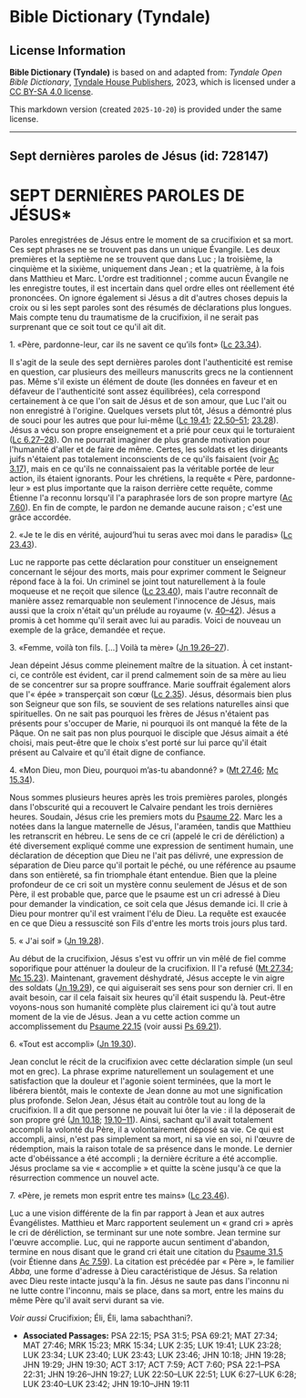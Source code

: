 # Bible Dictionary (Tyndale)

## License Information

**Bible Dictionary (Tyndale)** is based on and adapted from: _Tyndale Open Bible Dictionary_, [Tyndale House Publishers](https://tyndaleopenresources.com/), 2023, which is licensed under a [CC BY-SA 4.0 license](https://creativecommons.org/licenses/by-sa/4.0/legalcode.en).

This markdown version (created `2025-10-20`) is provided under the same license.



--------------------------------

## Sept dernières paroles de Jésus (id: 728147)

SEPT DERNIÈRES PAROLES DE JÉSUS\*
=================================

Paroles enregistrées de Jésus entre le moment de sa crucifixion et sa mort. Ces sept phrases ne se trouvent pas dans un unique Évangile. Les deux premières et la septième ne se trouvent que dans Luc ; la troisième, la cinquième et la sixième, uniquement dans Jean ; et la quatrième, à la fois dans Matthieu et Marc. L'ordre est traditionnel ; comme aucun Évangile ne les enregistre toutes, il est incertain dans quel ordre elles ont réellement été prononcées. On ignore également si Jésus a dit d'autres choses depuis la croix ou si les sept paroles sont des résumés de déclarations plus longues. Mais compte tenu du traumatisme de la crucifixion, il ne serait pas surprenant que ce soit tout ce qu'il ait dit.

1\. «Père, pardonne\-leur, car ils ne savent ce qu’ils font» ([Lc 23\.34](https://ref.ly/Luke23:34)).

Il s'agit de la seule des sept dernières paroles dont l'authenticité est remise en question, car plusieurs des meilleurs manuscrits grecs ne la contiennent pas. Même s'il existe un élément de doute (les données en faveur et en défaveur de l'authenticité sont assez équilibrées), cela correspond certainement à ce que l'on sait de Jésus et de son amour, que Luc l'ait ou non enregistré à l'origine. Quelques versets plut tôt, Jésus a démontré plus de souci pour les autres que pour lui\-même ([Lc 19\.41](https://ref.ly/Luke19:41); [22\.50–51](https://ref.ly/Luke22:50-Luke22:51); [23\.28](https://ref.ly/Luke23:28)). Jésus a vécu son propre enseignement et a prié pour ceux qui le torturaient ([Lc 6\.27–28](https://ref.ly/Luke6:27-Luke6:28)). On ne pourrait imaginer de plus grande motivation pour l'humanité d'aller et de faire de même. Certes, les soldats et les dirigeants juifs n'étaient pas totalement inconscients de ce qu'ils faisaient (voir [Ac 3\.17](https://ref.ly/Acts3:17)), mais en ce qu'ils ne connaissaient pas la véritable portée de leur action, ils étaient ignorants. Pour les chrétiens, la requête « Père, pardonne\-leur » est plus importante que la raison derrière cette requête, comme Étienne l'a reconnu lorsqu'il l'a paraphrasée lors de son propre martyre ([Ac 7\.60](https://ref.ly/Acts7:60)). En fin de compte, le pardon ne demande aucune raison ; c'est une grâce accordée.

2\. «Je te le dis en vérité, aujourd’hui tu seras avec moi dans le paradis» ([Lc 23\.43](https://ref.ly/Luke23:43)).

Luc ne rapporte pas cette déclaration pour constituer un enseignement concernant le séjour des morts, mais pour exprimer comment le Seigneur répond face à la foi. Un criminel se joint tout naturellement à la foule moqueuse et ne reçoit que silence ([Lc 23\.40](https://ref.ly/Luke23:40)), mais l'autre reconnaît de manière assez remarquable non seulement l'innocence de Jésus, mais aussi que la croix n'était qu'un prélude au royaume (v. [40–42](https://ref.ly/Luke23:40-Luke23:42)). Jésus a promis à cet homme qu'il serait avec lui au paradis. Voici de nouveau un exemple de la grâce, demandée et reçue.

3\. «Femme, voilà ton fils. \[…] Voilà ta mère» ([Jn 19\.26–27](https://ref.ly/John19:26-John19:27)).

Jean dépeint Jésus comme pleinement maître de la situation. À cet instant\-ci, ce contrôle est évident, car il prend calmement soin de sa mère au lieu de se concentrer sur sa propre souffrance. Marie souffrait également alors que l'« épée » transperçait son cœur ([Lc 2\.35](https://ref.ly/Luke2:35)). Jésus, désormais bien plus son Seigneur que son fils, se souvient de ses relations naturelles ainsi que spirituelles. On ne sait pas pourquoi les frères de Jésus n'étaient pas présents pour s'occuper de Marie, ni pourquoi ils ont manqué la fête de la Pâque. On ne sait pas non plus pourquoi le disciple que Jésus aimait a été choisi, mais peut\-être que le choix s'est porté sur lui parce qu'il était présent au Calvaire et qu'il était digne de confiance.

4\. «Mon Dieu, mon Dieu, pourquoi m’as\-tu abandonné? » ([Mt 27\.46](https://ref.ly/Matt27:46); [Mc 15\.34](https://ref.ly/Mark15:34)).

Nous sommes plusieurs heures après les trois premières paroles, plongés dans l'obscurité qui a recouvert le Calvaire pendant les trois dernières heures. Soudain, Jésus crie les premiers mots du [Psaume 22](https://ref.ly/Ps22:1-Ps22:31). Marc les a notées dans la langue maternelle de Jésus, l'araméen, tandis que Matthieu les retranscrit en hébreu. Le sens de ce cri (appelé le cri de déréliction) a été diversement expliqué comme une expression de sentiment humain, une déclaration de déception que Dieu ne l'ait pas délivré, une expression de séparation de Dieu parce qu'il portait le péché, ou une référence au psaume dans son entièreté, sa fin triomphale étant entendue. Bien que la pleine profondeur de ce cri soit un mystère connu seulement de Jésus et de son Père, il est probable que, parce que le psaume est un cri adressé à Dieu pour demander la vindication, ce soit cela que Jésus demande ici. Il crie à Dieu pour montrer qu'il est vraiment l'élu de Dieu. La requête est exaucée en ce que Dieu a ressuscité son Fils d'entre les morts trois jours plus tard.

5\. « J'ai soif » ([Jn 19\.28](https://ref.ly/John19:28)).

Au début de la crucifixion, Jésus s'est vu offrir un vin mêlé de fiel comme soporifique pour atténuer la douleur de la crucifixion. Il l'a refusé ([Mt 27\.34](https://ref.ly/Matt27:34); [Mc 15\.23](https://ref.ly/Mark15:23)). Maintenant, gravement déshydraté, Jésus accepte le vin aigre des soldats ([Jn 19\.29](https://ref.ly/John19:29)), ce qui aiguiserait ses sens pour son dernier cri. Il en avait besoin, car il cela faisait six heures qu'il était suspendu là. Peut\-être voyons\-nous son humanité complète plus clairement ici qu'à tout autre moment de la vie de Jésus. Jean a vu cette action comme un accomplissement du [Psaume 22\.15](https://ref.ly/Ps22:15) (voir aussi [Ps 69\.21](https://ref.ly/Ps69:21)).

6\. «Tout est accompli» ([Jn 19\.30](https://ref.ly/John19:30)).

Jean conclut le récit de la crucifixion avec cette déclaration simple (un seul mot en grec). La phrase exprime naturellement un soulagement et une satisfaction que la douleur et l'agonie soient terminées, que la mort le libérera bientôt, mais le contexte de Jean donne au mot une signification plus profonde. Selon Jean, Jésus était au contrôle tout au long de la crucifixion. Il a dit que personne ne pouvait lui ôter la vie : il la déposerait de son propre gré ([Jn 10\.18](https://ref.ly/John10:18); [19\.10–11](https://ref.ly/John19:10-John19:11)). Ainsi, sachant qu'il avait totalement accompli la volonté du Père, il a volontairement déposé sa vie. Ce qui est accompli, ainsi, n'est pas simplement sa mort, ni sa vie en soi, ni l'œuvre de rédemption, mais la raison totale de sa présence dans le monde. Le dernier acte d'obéissance a été accompli ; la dernière écriture a été accomplie. Jésus proclame sa vie « accomplie » et quitte la scène jusqu'à ce que la résurrection commence un nouvel acte.

7\. «Père, je remets mon esprit entre tes mains» ([Lc 23\.46](https://ref.ly/Luke23:46)).

Luc a une vision différente de la fin par rapport à Jean et aux autres Évangélistes. Matthieu et Marc rapportent seulement un « grand cri » après le cri de déréliction, se terminant sur une note sombre. Jean termine sur l'œuvre accomplie. Luc, qui ne rapporte aucun sentiment d'abandon, termine en nous disant que le grand cri était une citation du [Psaume 31\.5](https://ref.ly/Ps31:5) (voir Étienne dans [Ac 7\.59](https://ref.ly/Acts7:59)). La citation est précédée par « Père », le familier *Abba,* une forme d'adresse à Dieu caractéristique de Jésus. Sa relation avec Dieu reste intacte jusqu'à la fin. Jésus ne saute pas dans l'inconnu ni ne lutte contre l'inconnu, mais se place, dans sa mort, entre les mains du même Père qu'il avait servi durant sa vie.

*Voir aussi* Crucifixion; Éli, Éli, lama sabachthani?.

* **Associated Passages:** PSA 22:15; PSA 31:5; PSA 69:21; MAT 27:34; MAT 27:46; MRK 15:23; MRK 15:34; LUK 2:35; LUK 19:41; LUK 23:28; LUK 23:34; LUK 23:40; LUK 23:43; LUK 23:46; JHN 10:18; JHN 19:28; JHN 19:29; JHN 19:30; ACT 3:17; ACT 7:59; ACT 7:60; PSA 22:1–PSA 22:31; JHN 19:26–JHN 19:27; LUK 22:50–LUK 22:51; LUK 6:27–LUK 6:28; LUK 23:40–LUK 23:42; JHN 19:10–JHN 19:11

